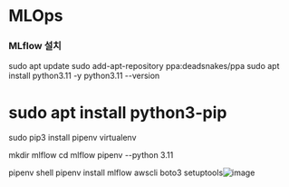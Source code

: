 # MLOps

### MLflow 설치
sudo apt update 
sudo add-apt-repository ppa:deadsnakes/ppa 
sudo apt install python3.11 -y 
python3.11 --version 

# sudo apt install python3-pip 
sudo pip3 install pipenv virtualenv

mkdir mlflow
cd mlflow
pipenv --python 3.11

pipenv shell 
pipenv install mlflow awscli boto3 setuptools![image](https://github.com/kgpark88/mlops/assets/17672596/53de2ee1-5de6-466d-a882-d98cc543e985)

